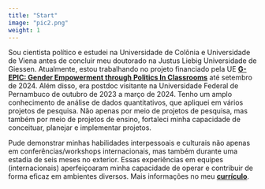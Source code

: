```yaml
---
title: "Start"
image: "pic2.png"
weight: 1
---
```


Sou cientista político e estudei na Universidade de Colônia e Universidade de Viena antes de concluir meu doutorado na Justus Liebig Universidade de Giessen. Atualmente, estou trabalhando no projeto financiado pela UE [**G-EPIC: Gender Empowerment through Politics In Classrooms**](https://g-epic.eu) até setembro de 2024. Além disso, era postdoc visitante na Universidade Federal de Pernambuco de outubro de 2023 a março de 2024. Tenho um amplo conhecimento de análise de dados quantitativos, que apliquei em vários projetos de pesquisa. Não apenas por meio de projetos de pesquisa, mas também por meio de projetos de ensino, fortaleci minha capacidade de conceituar, planejar e implementar projetos.

Pude demonstrar minhas habilidades interpessoais e culturais não apenas em conferências/workshops internacionais, mas também durante uma estadia de seis meses no exterior. Essas experiências em equipes (internacionais) aperfeiçoaram minha capacidade de operar e contribuir de forma eficaz em ambientes diversos. Mais informações no meu [**currículo**](https://bpkleer.github.io/files/resume-kleer-pt.pdf).

